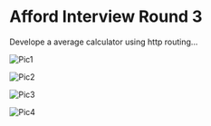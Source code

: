 # Afford Interview Round 3
Develope a average calculator using http routing...

![Pic1](https://github.com/user-attachments/assets/f7c3a051-f1ad-44e6-b1fc-d432106ee497)


![Pic2](https://github.com/user-attachments/assets/33ef1344-3237-4d19-a342-a42f11f73425)


![Pic3](https://github.com/user-attachments/assets/44d999fd-091d-4d68-8be5-9f8a9252c6ed)


![Pic4](https://github.com/user-attachments/assets/4935d62f-562f-4136-8578-2478c51c96bf)



